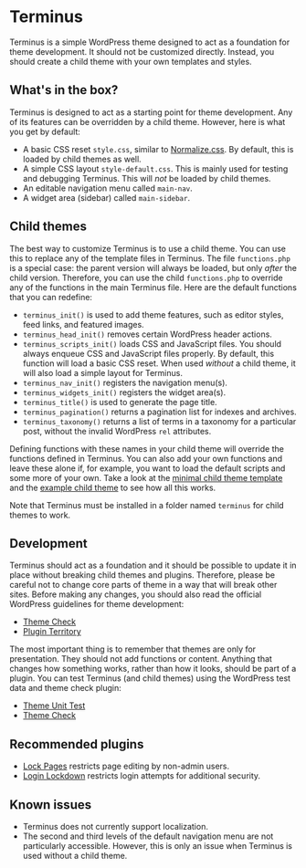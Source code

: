 # Terminus #

Terminus is a simple WordPress theme designed to act as a foundation for theme development. It should not be customized directly. Instead, you should create a child theme with your own templates and styles.

## What's in the box? ##

Terminus is designed to act as a starting point for theme development. Any of its features can be overridden by a child theme. However, here is what you get by default:

*   A basic CSS reset `style.css`, similar to [Normalize.css](http://necolas.github.io/normalize.css/). By default, this is loaded by child themes as well.
*   A simple CSS layout `style-default.css`. This is mainly used for testing and debugging Terminus. This will _not_ be loaded by child themes.
*   An editable navigation menu called `main-nav`.
*   A widget area (sidebar) called `main-sidebar`.

## Child themes ##

The best way to customize Terminus is to use a child theme. You can use this to replace any of the template files in Terminus. The file `functions.php` is a special case: the parent version will always be loaded, but only _after_ the child version. Therefore, you can use the child `functions.php` to override any of the functions in the main Terminus file. Here are the default functions that you can redefine:

*   `terminus_init()` is used to add theme features, such as editor styles, feed links, and featured images.
*   `terminus_head_init()` removes certain WordPress header actions.
*   `terminus_scripts_init()` loads CSS and JavaScript files. You should always enqueue CSS and JavaScript files properly. By default, this function will load a basic CSS reset. When used _without_ a child theme, it will also load a simple layout for Terminus.
*   `terminus_nav_init()` registers the navigation menu(s).
*   `terminus_widgets_init()` registers the widget area(s).
*   `terminus_title()` is used to generate the page title.
*   `terminus_pagination()` returns a pagination list for indexes and archives.
*   `terminus_taxonomy()` returns a list of terms in a taxonomy for a particular post, without the invalid WordPress `rel` attributes.

Defining functions with these names in your child theme will override the functions defined in Terminus. You can also add your own functions and leave these alone if, for example, you want to load the default scripts and some more of your own. Take a look at the [minimal child theme template](https://github.com/castlegateit/terminus-child-template) and the [example child theme](https://github.com/castlegateit/terminus-child-example) to see how all this works.

Note that Terminus must be installed in a folder named `terminus` for child themes to work.

## Development ##

Terminus should act as a foundation and it should be possible to update it in place without breaking child themes and plugins. Therefore, please be careful not to change core parts of theme in a way that will break other sites. Before making any changes, you should also read the official WordPress guidelines for theme development:

*   [Theme Check](http://make.wordpress.org/themes/guidelines/guidelines-theme-check/)
*   [Plugin Territory](http://make.wordpress.org/themes/guidelines/guidelines-plugin-territory/)

The most important thing is to remember that themes are only for presentation. They should not add functions or content. Anything that changes how something works, rather than how it looks, should be part of a plugin. You can test Terminus (and child themes) using the WordPress test data and theme check plugin:

*   [Theme Unit Test](http://codex.wordpress.org/Theme_Unit_Test)
*   [Theme Check](http://wordpress.org/plugins/theme-check/)

## Recommended plugins ##

*   [Lock Pages](https://wordpress.org/plugins/lock-pages/) restricts page editing by non-admin users.
*   [Login Lockdown](https://wordpress.org/plugins/login-lockdown/) restricts login attempts for additional security.

## Known issues ##

*   Terminus does not currently support localization.
*   The second and third levels of the default navigation menu are not particularly accessible. However, this is only an issue when Terminus is used without a child theme.
